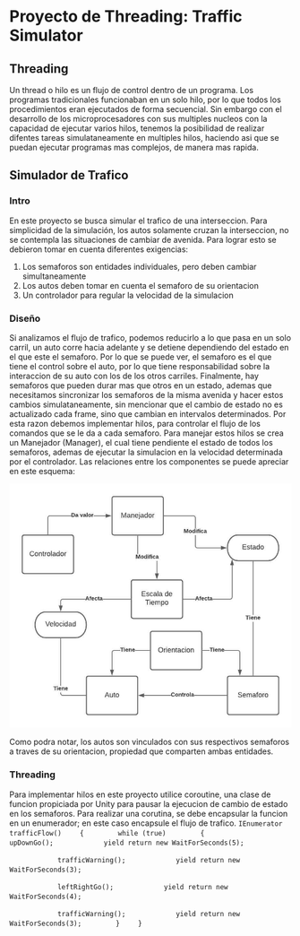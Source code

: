 # Proyecto de Threading: Traffic Simulator
## Threading
Un thread o hilo es un flujo de control dentro de un programa. Los programas tradicionales funcionaban en un solo hilo, por lo que todos los procedimientos eran ejecutados de forma secuencial. Sin embargo con el desarrollo de los microprocesadores con sus multiples nucleos con la capacidad de ejecutar varios hilos, tenemos la posibilidad de realizar difentes tareas simulataneamente en multiples hilos, haciendo asi que se puedan ejecutar programas mas complejos, de manera mas rapida.
## Simulador de Trafico
### Intro
En este proyecto se busca simular el trafico de una interseccion. Para simplicidad de la simulación, los autos solamente cruzan la interseccion, no se contempla las situaciones de cambiar de avenida. Para lograr esto se debieron tomar en cuenta diferentes exigencias:
1. Los semaforos son entidades individuales, pero deben cambiar simultaneamente
2. Los autos deben tomar en cuenta el semaforo de su orientacion
3. Un controlador para regular la velocidad de la simulacion
### Diseño
Si analizamos el flujo de trafico, podemos reducirlo a lo que pasa en un solo carril, un auto corre hacia adelante y se detiene dependiendo del estado en el que este el semaforo. Por lo que se puede ver, el semaforo es el que tiene el control sobre el auto, por lo que tiene responsabilidad sobre la interaccion de su auto con los de los otros carriles. Finalmente, hay semaforos que pueden durar mas que otros en un estado, ademas que necesitamos sincronizar los semaforos de la misma avenida y hacer estos cambios simulataneamente, sin mencionar que el cambio de estado no es actualizado cada frame, sino que cambian en intervalos determinados. Por esta razon debemos implementar hilos, para controlar el flujo de los comandos que se le da a cada semaforo. Para manejar estos hilos se crea un Manejador (Manager), el cual tiene pendiente el estado de todos los semaforos, ademas de ejecutar la simulacion en la velocidad determinada por el controlador.
Las relaciones entre los componentes se puede apreciar en este esquema:

![Diagrama](TrafficSimDiagram.jpeg)

Como podra notar, los autos son vinculados con sus respectivos semaforos a traves de su orientacion, propiedad que comparten ambas entidades. 
### Threading
Para implementar hilos en este proyecto utilice coroutine, una clase de funcion propiciada por Unity para pausar la ejecucion de cambio de estado en los semaforos. Para realizar una corutina, se debe encapsular la funcion en un enumerador; en este caso encapsule el flujo de trafico.
`IEnumerator trafficFlow()`
`    {`
`        while (true)`
`        {`
`            upDownGo();`
`            yield return new WaitForSeconds(5);`

`            trafficWarning();`
`            yield return new WaitForSeconds(3);`

`            leftRightGo();`
`            yield return new WaitForSeconds(4);`

`            trafficWarning();`
`            yield return new WaitForSeconds(3);`
`        }`
`    }`